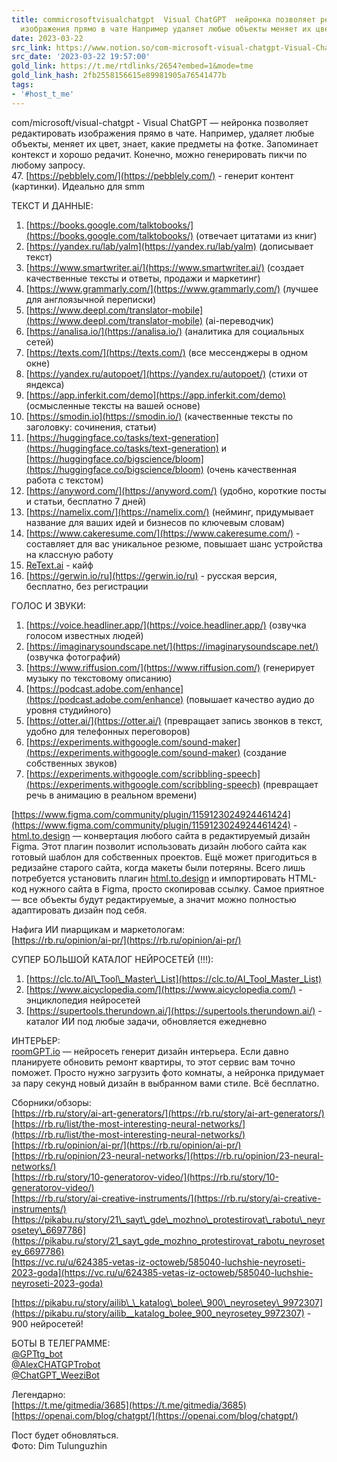 ```yaml
---
title: commicrosoftvisualchatgpt  Visual ChatGPT  нейронка позволяет редактировать
  изображения прямо в чате Например удаляет любые объекты меняет их цвет зна
date: 2023-03-22
src_link: https://www.notion.so/com-microsoft-visual-chatgpt-Visual-ChatGPT-76a6a8572248428fb203b19436b789f2
src_date: '2023-03-22 19:57:00'
gold_link: https://t.me/rtdlinks/2654?embed=1&mode=tme
gold_link_hash: 2fb2558156615e89981905a76541477b
tags:
- '#host_t_me'
---
```


com/microsoft/visual-chatgpt - Visual ChatGPT — нейронка позволяет редактировать изображения прямо в чате. Например, удаляет любые объекты, меняет их цвет, знает, какие предметы на фотке. Запоминает контекст и хорошо редачит. Конечно, можно генерировать пикчи по любому запросу.  
47. [https://pebblely.com/](https://pebblely.com/) - генерит контент (картинки). Идеально для smm  
  
ТЕКСТ И ДАННЫЕ:  
1. [https://books.google.com/talktobooks/](https://books.google.com/talktobooks/) (отвечает цитатами из книг)  
2. [https://yandex.ru/lab/yalm](https://yandex.ru/lab/yalm) (дописывает текст)  
3. [https://www.smartwriter.ai/](https://www.smartwriter.ai/) (создает качественные тексты и ответы, продажи и маркетинг)  
4. [https://www.grammarly.com/](https://www.grammarly.com/) (лучшее для англоязычной переписки)  
5. [https://www.deepl.com/translator-mobile](https://www.deepl.com/translator-mobile) (ai-переводчик)  
6. [https://analisa.io/](https://analisa.io/) (аналитика для социальных сетей)  
7. [https://texts.com/](https://texts.com/) (все мессенджеры в одном окне)  
8. [https://yandex.ru/autopoet/](https://yandex.ru/autopoet/) (стихи от яндекса)  
9. [https://app.inferkit.com/demo](https://app.inferkit.com/demo) (осмысленные тексты на вашей основе)  
10. [https://smodin.io](https://smodin.io/) (качественные тексты по заголовку: сочинения, статьи)  
11. [https://huggingface.co/tasks/text-generation](https://huggingface.co/tasks/text-generation) и [https://huggingface.co/bigscience/bloom](https://huggingface.co/bigscience/bloom) (очень качественная работа с текстом)  
12. [https://anyword.com/](https://anyword.com/) (удобно, короткие посты и статьи, бесплатно 7 дней)  
13. [https://namelix.com/](https://namelix.com/) (нейминг, придумывает название для ваших идей и бизнесов по ключевым словам)  
14. [https://www.cakeresume.com/](https://www.cakeresume.com/) - составляет для вас уникальное резюме, повышает шанс устройства на классную работу  
15. [ReText.ai](http://ReText.ai/) - кайф  
16. [https://gerwin.io/ru](https://gerwin.io/ru) - русская версия, бесплатно, без регистрации  
  
ГОЛОС И ЗВУКИ:  
1. [https://voice.headliner.app/](https://voice.headliner.app/) (озвучка голосом известных людей)  
2. [https://imaginarysoundscape.net/](https://imaginarysoundscape.net/) (озвучка фотографий)  
3. [https://www.riffusion.com/](https://www.riffusion.com/) (генерирует музыку по текстовому описанию)  
4. [https://podcast.adobe.com/enhance](https://podcast.adobe.com/enhance) (повышает качество аудио до уровня студийного)  
5. [https://otter.ai/](https://otter.ai/) (превращает запись звонков в текст, удобно для телефонных переговоров)  
6. [https://experiments.withgoogle.com/sound-maker](https://experiments.withgoogle.com/sound-maker) (создание собственных звуков)  
7. [https://experiments.withgoogle.com/scribbling-speech](https://experiments.withgoogle.com/scribbling-speech) (превращает речь в анимацию в реальном времени)  
  
[https://www.figma.com/community/plugin/1159123024924461424](https://www.figma.com/community/plugin/1159123024924461424) - [html.to.design](http://html.to.design/) — конвертация любого сайта в редактируемый дизайн Figma. Этот плагин позволит использовать дизайн любого сайта как готовый шаблон для собственных проектов. Ещё может пригодиться в редизайне старого сайта, когда макеты были потеряны. Всего лишь потребуется установить плагин [html.to.design](http://html.to.design/) и импортировать HTML-код нужного сайта в Figma, просто скопировав ссылку. Самое приятное — все объекты будут редактируемые, а значит можно полностью адаптировать дизайн под себя.  
  
Нафига ИИ пиарщикам и маркетологам:  
[https://rb.ru/opinion/ai-pr/](https://rb.ru/opinion/ai-pr/)  
  
СУПЕР БОЛЬШОЙ КАТАЛОГ НЕЙРОСЕТЕЙ (!!!):  
1) [https://clc.to/AI\_Tool\_Master\_List](https://clc.to/AI_Tool_Master_List)  
2) [https://www.aicyclopedia.com/](https://www.aicyclopedia.com/) - энциклопедия нейросетей  
3) [https://supertools.therundown.ai/](https://supertools.therundown.ai/) - каталог ИИ под любые задачи, обновляется ежедневно  
  
ИНТЕРЬЕР:  
[roomGPT.io](http://roomGPT.io/) — нейросеть генерит дизайн интерьера. Если давно планируете обновить ремонт квартиры, то этот сервис вам точно поможет. Просто нужно загрузить фото комнаты, а нейронка придумает за пару секунд новый дизайн в выбранном вами стиле. Всё бесплатно.   
  
Сборники/обзоры:  
[https://rb.ru/story/ai-art-generators/](https://rb.ru/story/ai-art-generators/)  
[https://rb.ru/list/the-most-interesting-neural-networks/](https://rb.ru/list/the-most-interesting-neural-networks/)  
[https://rb.ru/opinion/ai-pr/](https://rb.ru/opinion/ai-pr/)  
[https://rb.ru/opinion/23-neural-networks/](https://rb.ru/opinion/23-neural-networks/)  
[https://rb.ru/story/10-generatorov-video/](https://rb.ru/story/10-generatorov-video/)  
[https://rb.ru/story/ai-creative-instruments/](https://rb.ru/story/ai-creative-instruments/)  
[https://pikabu.ru/story/21\_sayt\_gde\_mozhno\_protestirovat\_rabotu\_neyrosetey\_6697786](https://pikabu.ru/story/21_sayt_gde_mozhno_protestirovat_rabotu_neyrosetey_6697786)  
[https://vc.ru/u/624385-vetas-iz-octoweb/585040-luchshie-neyroseti-2023-goda](https://vc.ru/u/624385-vetas-iz-octoweb/585040-luchshie-neyroseti-2023-goda)  
  
[https://pikabu.ru/story/ailib\_\_katalog\_bolee\_900\_neyrosetey\_9972307](https://pikabu.ru/story/ailib__katalog_bolee_900_neyrosetey_9972307) - 900 нейросетей!  
  
БОТЫ В ТЕЛЕГРАММЕ:  
[@GPTtg\_bot](https://t.me/GPTtg_bot)  
[@AlexCHATGPTrobot](https://t.me/AlexCHATGPTrobot)  
[@ChatGPT\_WeeziBot](https://t.me/ChatGPT_WeeziBot)  
  
Легендарно:  
[https://t.me/gitmedia/3685](https://t.me/gitmedia/3685)  
[https://openai.com/blog/chatgpt/](https://openai.com/blog/chatgpt/)  
  
Пост будет обновляться.  
Фото: Dim Tulunguzhin